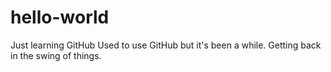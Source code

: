 # hello-world
Just learning GitHub
Used to use GitHub but it's been a while.
Getting back in the swing of things.
